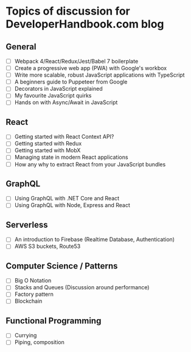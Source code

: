 # Topics of discussion for DeveloperHandbook.com blog

## General
- [ ] Webpack 4/React/Redux/Jest/Babel 7 boilerplate
- [ ] Create a progressive web app (PWA) with Google's workbox
- [ ] Write more scalable, robust JavaScript applications with TypeScript
- [ ] A beginners guide to Puppeteer from Google
- [ ] Decorators in JavaScript explained
- [ ] My favourite JavaScript quirks
- [ ] Hands on with Async/Await in JavaScript

## React
- [ ] Getting started with React Context API?
- [ ] Getting started with Redux
- [ ] Getting started with MobX
- [ ] Managing state in modern React applications
- [ ] How any why to extract React from your JavaScript bundles

## GraphQL
- [ ] Using GraphQL with .NET Core and React
- [ ] Using GraphQL with Node, Express and React

## Serverless
- [ ] An introduction to Firebase (Realtime Database, Authentication)
- [ ] AWS S3 buckets, Route53

## Computer Science / Patterns
- [ ] Big O Notation
- [ ] Stacks and Queues (Discussion around performance)
- [ ] Factory pattern
- [ ] Blockchain

## Functional Programming
- [ ] Currying
- [ ] Piping, composition
